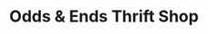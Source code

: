 ---
title: "Odds & Ends Thrift Shop"
url: /somerville/odds-und-ends-thrift-shop/
shop: Kramladen
---